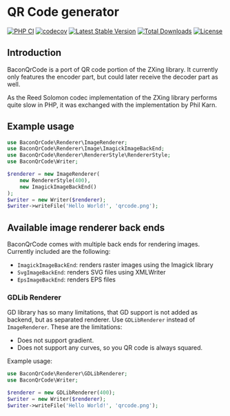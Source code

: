 # QR Code generator 

[![PHP CI](https://github.com/Bacon/BaconQrCode/actions/workflows/ci.yml/badge.svg)](https://github.com/Bacon/BaconQrCode/actions/workflows/ci.yml)
[![codecov](https://codecov.io/gh/Bacon/BaconQrCode/branch/master/graph/badge.svg?token=rD0HcAiEEx)](https://codecov.io/gh/Bacon/BaconQrCode)
[![Latest Stable Version](https://poser.pugx.org/bacon/bacon-qr-code/v/stable)](https://packagist.org/packages/bacon/bacon-qr-code)
[![Total Downloads](https://poser.pugx.org/bacon/bacon-qr-code/downloads)](https://packagist.org/packages/bacon/bacon-qr-code)
[![License](https://poser.pugx.org/bacon/bacon-qr-code/license)](https://packagist.org/packages/bacon/bacon-qr-code)


## Introduction
BaconQrCode is a port of QR code portion of the ZXing library. It currently
only features the encoder part, but could later receive the decoder part as
well.

As the Reed Solomon codec implementation of the ZXing library performs quite
slow in PHP, it was exchanged with the implementation by Phil Karn.


## Example usage
```php
use BaconQrCode\Renderer\ImageRenderer;
use BaconQrCode\Renderer\Image\ImagickImageBackEnd;
use BaconQrCode\Renderer\RendererStyle\RendererStyle;
use BaconQrCode\Writer;

$renderer = new ImageRenderer(
    new RendererStyle(400),
    new ImagickImageBackEnd()
);
$writer = new Writer($renderer);
$writer->writeFile('Hello World!', 'qrcode.png');
```

## Available image renderer back ends
BaconQrCode comes with multiple back ends for rendering images. Currently included are the following:

- `ImagickImageBackEnd`: renders raster images using the Imagick library
- `SvgImageBackEnd`: renders SVG files using XMLWriter
- `EpsImageBackEnd`: renders EPS files

### GDLib Renderer
GD library has so many limitations, that GD support is not added as backend, but as separated renderer.
Use `GDLibRenderer` instead of `ImageRenderer`. These are the limitations:

- Does not support gradient.
- Does not support any curves, so you QR code is always squared.

Example usage:

```php
use BaconQrCode\Renderer\GDLibRenderer;
use BaconQrCode\Writer;

$renderer = new GDLibRenderer(400);
$writer = new Writer($renderer);
$writer->writeFile('Hello World!', 'qrcode.png');
```
